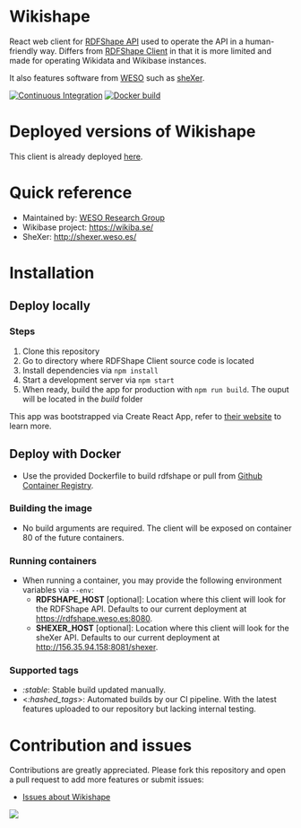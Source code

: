 # Wikishape

React web client for [RDFShape API](https://github.com/weso/rdfshape-api) used to operate the API in a human-friendly way. Differs from [RDFShape Client](https://github.com/weso/rdfshape-client) in that it is more limited and made for operating Wikidata and Wikibase instances.

It also features software from [WESO](https://www.weso.es) such as [sheXer](https://github.com/DaniFdezAlvarez/shexer).


[![Continuous Integration](https://github.com/weso/rdfshape-client/actions/workflows/build_test.yml/badge.svg)](https://github.com/weso/wikishape/actions/workflows/build_test.yml)
[![Docker build](https://github.com/weso/rdfshape-client/actions/workflows/publish_docker.yml/badge.svg)](https://github.com/weso/wikishape/actions/workflows/publish_docker.yml)


# Deployed versions of Wikishape

This client is already deployed [here](http://wikishape.weso.es/).

# Quick reference

- Maintained by: [WESO Research Group](https://weso.es)
- Wikibase project: https://wikiba.se/
- SheXer: http://shexer.weso.es/

# Installation

## Deploy locally
### Steps
1. Clone this repository
2. Go to directory where RDFShape Client source code is located
3. Install dependencies via `npm install`
4. Start a development server via `npm start`
5. When ready, build the app for production with `npm run build`. The ouput will be located in the _build_ folder

This app was bootstrapped via Create React App, refer to [their website](https://create-react-app.dev/) to learn more.

## Deploy with Docker
* Use the provided Dockerfile to build rdfshape or pull from [Github Container Registry](https://github.com/orgs/weso/packages/container/package/wikishape).

### Building the image
* No build arguments are required. The client will be exposed on container 80 of the future containers.

### Running containers
* When running a container, you may provide the following environment variables
  via `--env`:
    * **RDFSHAPE_HOST** [optional]: Location where this client will look for the RDFShape API. Defaults to our current deployment at https://rdfshape.weso.es:8080.
    * **SHEXER_HOST** [optional]: Location where this client will look for the sheXer API. Defaults to our current deployment at http://156.35.94.158:8081/shexer.

### Supported tags
- _:stable_: Stable build updated manually.
- <_:hashed_tags_>: Automated builds by our CI pipeline. With the latest features uploaded to our repository but lacking internal testing.


# Contribution and issues
Contributions are greatly appreciated. Please fork this repository and open a pull request to add more features or submit issues:
* [Issues about Wikishape](https://github.com/weso/wikishape/issues)

<a href="https://github.com/weso/wikishape/graphs/contributors">
  <img src="https://contributors-img.web.app/image?repo=weso/wikishape" />
</a>


